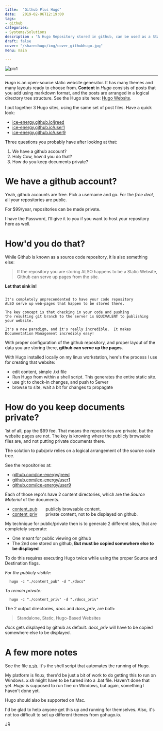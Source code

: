 ```yaml
---
title:  "Github Plus Hugo"
date:   2019-02-06T12:19:00
tags:
- github
categories:
- Systems/Solutions
description : "A Hugo Repository stored in github, can be used as a Static Website"
draft: false
cover: "/sharedhugo/img/cover_githubhugo.jpg"
menu: main

---
```


![pic1](../img/githubhugo.jpg)

---

*Hugo* is an open-source static website generator.   It has many themes and many layouts
ready to choose from.   **Content** in *Hugo* consists of posts that you add
using markdown format, and the posts are arranged in a logical directory tree structure.
See the Hugo site here: [Hugo Website](https://gohugo.io).

I put together 3 Hugo sites, using the same set of post files.   Have a quick look:

 - [ice-energy.github.io/jreed](https://ice-energy.github.io/jreed)
 - [ice-energy.github.io/user1](https://ice-energy.github.io/user1)
 - [ice-energy.github.io/user9](https://ice-energy.github.io/user9)

Three questions you probably have after looking at that:

 1.  We have a github account?
 2.  Holy Cow, how'd you do that?
 3.  How do you keep documents private?



# We have a github account?

Yeah, github accounts are free.  Pick a username and go.
For the *free deal*, all your repositories are public.

For $99/year, repositories can be made private.

I have the Password, I'll give it to you if you want to host
your repository here as well.


# How'd you do that?

While Github is known as a source code repository, it is also something else:

> If the repository you are storing ALSO happens to be a Static Website,
  Github can serve up pages from the site.

**Let that sink in!**

```

It's completely unprecendented to have your code repository
ALSO serve up web-pages that happen to be stored there.

The key concept is that checking in your code and pushing
the resulting git branch to the server is EQUIVALENT to publishing
your website.

It's a new paradigm, and it's really incredible.  It makes
Documentation Management incredibly easy!

```

With proper configuration of the github repository, and proper layout
of the data you are storing there, **github can serve up the pages**.

With Hugo installed locally on my linux workstation, here's the process I use
for creating that website:

   - edit content, simple .txt file
   - Run Hugo from within a shell script.  This generates the entire static site.
   - use git to check-in changes, and push to Server
   - browse to site, wait a bit for changes to propagate



# How do you keep documents private?

1st of all, pay the $99 fee.   That means the repositories are private, but the
website pages are not.    The key is knowing where the publicly
browsable files are, and not putting private documents there.

The solution to pub/priv relies on a logical arrangement of the source code tree.

See the repositories at:

 - [github.com/ice-energy/jreed](https://github.com/ice-energy/jreed)
 - [github.com/ice-energy/user1](https://github.com/ice-energy/user1)
 - [github.com/ice-energy/user9](https://github.com/ice-energy/user9)

Each of those repo's have 2 content directories, which are the *Source Material* of
the documents.

 - [content_pub](https://github.com/ice-energy/jreed/tree/master/content_pub) &nbsp; &nbsp; &nbsp;  publicly browsable content.
 - [content_priv](https://github.com/ice-energy/jreed/tree/master/content_priv) &nbsp; &nbsp; &nbsp; private content, not to be displayed on github.

My technique for public/private then is to generate 2 different
sites, that are completely seperate:

   - One meant for public viewing on github
   - The 2nd one stored on github, **But must be copied somewhere else to be displayed**

To do this requires executing Hugo twice while using the proper Source and
Destination flags.

*For the publicly visible:*

```
  hugo -c "./content_pub" -d "./docs"
```

*To remain private:*

```
  hugo -c "./content_priv" -d "./docs_priv"
```

The 2 output directories, *docs* and *docs_priv*, are both:

>  Standalone, Static, Hugo-Based Websites

*docs* gets displayed by github as default.  *docs_priv* will have to
be copied somewhere else to be displayed.


# A few more notes

See the file [x.sh](https://github.com/ice-energy/jreed/blob/master/x.sh).
It's the shell script that automates the running of Hugo.


My platform is *linux*, there'd be just a bit of work to do getting this
to run on Windows.   *x.sh* might have to be turned into a .bat file.
Haven't done that yet.    *Hugo* is supposed to run fine on Windows, but
again, something I haven't done yet.

Hugo should also be supported on Mac.

I'd be glad to help anyone get this up and running for themselves.
Also, it's not too difficult to set up different themes from gohugo.io.


JR



























